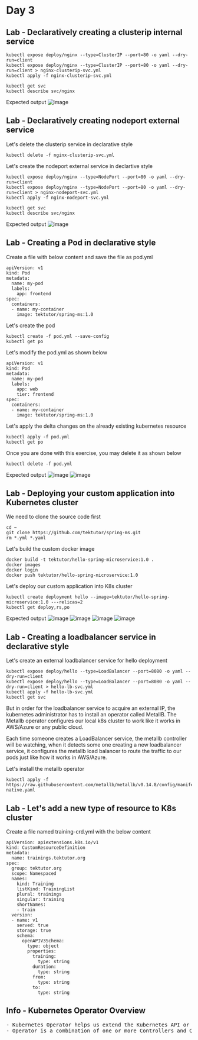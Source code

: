 # Day 3

## Lab - Declaratively creating a clusterip internal service
```
kubectl expose deploy/nginx --type=ClusterIP --port=80 -o yaml --dry-run=client
kubectl expose deploy/nginx --type=ClusterIP --port=80 -o yaml --dry-run=client > nginx-clusterip-svc.yml
kubectl apply -f nginx-clusterip-svc.yml

kubectl get svc
kubectl describe svc/nginx
```

Expected output
![image](https://github.com/user-attachments/assets/e967a721-89b7-48f0-b166-a554194e9cce)

## Lab - Declaratively creating nodeport external service
Let's delete the clusterip service in declarative style
```
kubectl delete -f nginx-clusterip-svc.yml
```

Let's create the nodeport external service in declartive style
```
kubectl expose deploy/nginx --type=NodePort --port=80 -o yaml --dry-run=client
kubectl expose deploy/nginx --type=NodePort --port=80 -o yaml --dry-run=client > nginx-nodeport-svc.yml
kubectl apply -f nginx-nodeport-svc.yml

kubectl get svc
kubectl describe svc/nginx
```

Expected output
![image](https://github.com/user-attachments/assets/81424d97-6fbf-4375-91c0-13f36acc84d9)


## Lab - Creating a Pod in declarative style

Create a file with below content and save the file as pod.yml
```
apiVersion: v1
kind: Pod
metadata:
  name: my-pod
  labels:
    app: frontend
spec:
  containers:
  - name: my-container
    image: tektutor/spring-ms:1.0
```

Let's create the pod
```
kubectl create -f pod.yml --save-config
kubectl get po
```

Let's modify the pod.yml as shown below
```
apiVersion: v1
kind: Pod
metadata:
  name: my-pod
  labels:
    app: web
    tier: frontend
spec:
  containers:
  - name: my-container
    image: tektutor/spring-ms:1.0
```

Let's apply the delta changes on the already existing kubernetes resource
```
kubectl apply -f pod.yml
kubectl get po
```

Once you are done with this exercise, you may delete it as shown below
```
kubectl delete -f pod.yml
```

Expected output
![image](https://github.com/user-attachments/assets/6d675cde-4208-4e6a-8211-889d26347ec9)
![image](https://github.com/user-attachments/assets/30e02cb2-8768-48af-a07c-eabb978f9b67)

## Lab - Deploying your custom application into Kubernetes cluster

We need to clone the source code first
```
cd ~
git clone https://github.com/tektutor/spring-ms.git
rm *.yml *.yaml
```

Let's build the custom docker image
```
docker build -t tektutor/hello-spring-microservice:1.0 .
docker images
docker login
docker push tektutor/hello-spring-microservice:1.0 
```

Let's deploy our custom application into K8s cluster
```
kubectl create deployment hello --image=tektutor/hello-spring-microservice:1.0 ---relicas=2
kubectl get deploy,rs,po
```

Expected output
![image](https://github.com/user-attachments/assets/20598ff3-cd29-494b-9a3d-e8d24e346412)
![image](https://github.com/user-attachments/assets/5045cc3c-9847-4513-8e51-6004fa48d135)
![image](https://github.com/user-attachments/assets/73246a9d-f25c-4d8e-8cf4-8d546ec3efbc)
![image](https://github.com/user-attachments/assets/959cb238-8594-4c21-80d0-9541cebcb17a)

## Lab - Creating a loadbalancer service in declarative style

Let's create an external loadbalancer service for hello deployment
```
kubectl expose deploy/hello --type=LoadBalancer --port=8080 -o yaml --dry-run=client
kubectl expose deploy/hello --type=LoadBalancer --port=8080 -o yaml --dry-run=client > hello-lb-svc.yml
kubectl apply -f hello-lb-svc.yml
kubectl get svc
```

But in order for the loadbalancer service to acquire an external IP, the kubernetes administrator has to install an operator called MetallB.  The Metallb operator configures our local k8s cluster to work like it works in AWS/Azure or any public cloud.

Each time someone creates a LoadBalancer service, the metallb controller will be watching, when it detects some one creating a new loadbalancer service, it configures the metallb load balancer to route the traffic to our pods just like how it works in AWS/Azure.

Let's install the metallb operator
```
kubectl apply -f https://raw.githubusercontent.com/metallb/metallb/v0.14.8/config/manifests/metallb-native.yaml
```

## Lab - Let's add a new type of resource to K8s cluster
Create a file named training-crd.yml with the below content
```
apiVersion: apiextensions.k8s.io/v1
kind: CustomResourceDefinition
metadata:
  name: trainings.tektutor.org
spec:
  group: tektutor.org
  scope: Namespaced
  names:
    kind: Training
    listKind: TrainingList
    plural: trainings
    singular: training
    shortNames:
    - train
  version:
  - name: v1
    served: true
    storage: true
    schema:
      openAPIV3Schema:
        type: object
        properties:
          training:
            type: string
          duration:
            type: string
          from: 
            type: string
          to:
            type: string
```


## Info - Kubernetes Operator Overview
<pre>
- Kubernetes Operator helps us extend the Kubernetes API or used to add new functionality to Kubernetes
- Operator is a combination of one or more Controllers and Custom Resources

</pre>
